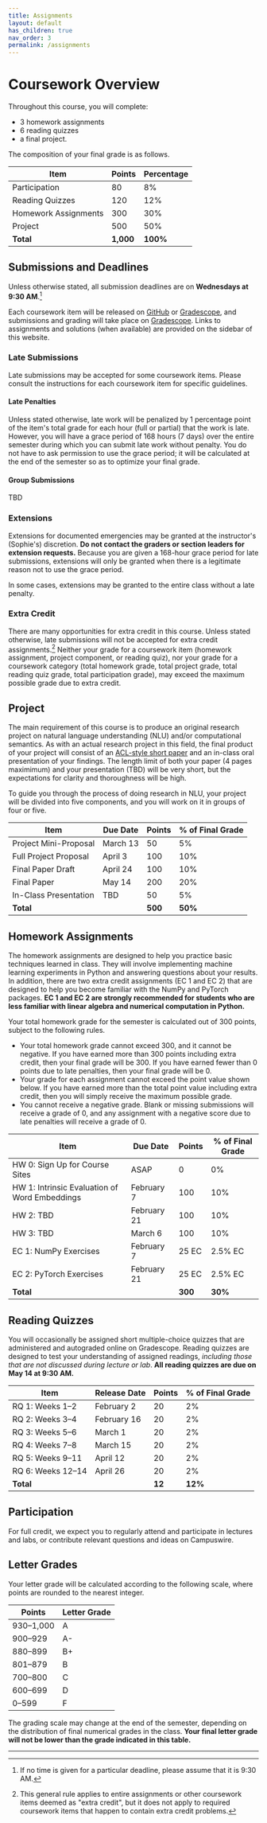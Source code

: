```yaml
---
title: Assignments
layout: default 
has_children: true
nav_order: 3
permalink: /assignments
---
```


# Coursework Overview

Throughout this course, you will complete:

* 3 homework assignments
* 6 reading quizzes
* a final project.

The composition of your final grade is as follows.

| Item                 | Points    | Percentage |
|----------------------|-----------|------------|
| Participation        | 80        | 8%         |
| Reading Quizzes      | 120       | 12%        |
| Homework Assignments | 300       | 30%        |
| Project              | 500       | 50%        |
| **Total**            | **1,000** | **100%**   |

## Submissions and Deadlines

Unless otherwise stated, all submission deadlines are on **Wednesdays at 9:30 AM**.[^1] 

Each coursework item will be released on [GitHub](https://github.com/NYU-DSGA1012-S24) or [Gradescope](https://www.gradescope.com/), and submissions and grading will take place on [Gradescope](https://www.gradescope.com/). Links to assignments and solutions (when available) are provided on the sidebar of this website.

### Late Submissions

Late submissions may be accepted for some coursework items. Please consult the instructions for each coursework item for specific guidelines. 

#### Late Penalties
Unless stated otherwise, late work will be penalized by 1 percentage point of the item's total grade for each hour (full or partial) that the work is late. However, you will have a grace period of 168 hours (7 days) over the entire semester during which you can submit late work without penalty. You do not have to ask permission to use the grace period; it will be calculated at the end of the semester so as to optimize your final grade.

#### Group Submissions
TBD

### Extensions

Extensions for documented emergencies may be granted at the instructor's (Sophie's) discretion. **Do not contact the graders or section leaders for
extension requests.** Because you are given a 168-hour grace period for late submissions, extensions will only be granted when there is a legitimate reason not to use the grace period.

In some cases, extensions may be granted to the entire class without a late penalty.

### Extra Credit

There are many opportunities for extra credit in this course. Unless stated otherwise, late submissions will not be accepted for extra credit assignments.[^2] Neither your grade for a coursework item (homework assignment, project component, or reading quiz), nor your grade for a coursework category (total homework grade, total project grade, total reading quiz grade, total participation grade), may exceed the maximum possible grade due to extra credit.

## Project

The main requirement of this course is to produce an original research project on natural language understanding (NLU) and/or computational semantics. As with an actual research project in this field, the final product of your project will consist of an [ACL-style short paper](https://acl-org.github.io/ACLPUB/formatting.html) and an in-class oral presentation of your findings. The length limit of both your paper (4 pages maximimum) and your presentation (TBD) will be very short, but the expectations for clarity and thoroughness will be high.

To guide you through the process of doing research in NLU, your project will be divided into five components, and you will work on it in groups of four or five.

| Item                  | Due Date              | Points  | % of Final Grade | 
|-----------------------|-----------------------|---------|------------------|
| Project Mini-Proposal | March 13              | 50      | 5%               |
| Full Project Proposal | April 3               | 100     | 10%              |
| Final Paper Draft     | April 24              | 100     | 10%              |
| Final Paper           | May 14                | 200     | 20%              |
| In-Class Presentation | TBD                   | 50      | 5%               |
| **Total**             |                       | **500** | **50%**          |

## Homework Assignments

The homework assignments are designed to help you practice basic techniques learned in class. They will involve implementing machine learning experiments in Python and answering questions about your results. In addition, there are two extra credit assignments (EC 1 and EC 2) that are designed to help you become familiar with the NumPy and PyTorch packages. **EC 1 and EC 2 are strongly recommended for students who are less familiar with linear algebra and numerical computation in Python.** 

Your total homework grade for the semester is calculated out of 300 points, subject to the following rules.

* Your total homework grade cannot exceed 300, and it cannot be negative. If you have earned more than 300 points including extra credit, then your final grade will be 300. If you have earned fewer than 0 points due to late penalties, then your final grade will be 0.
* Your grade for each assignment cannot exceed the point value shown below. If you have earned more than the total point value including extra credit, then you will simply receive the maximum possible grade.
* You cannot receive a negative grade. Blank or missing submissions will receive a grade of 0, and any assignment with a negative score due to late penalties will receive a grade of 0.

| Item                                          | Due Date    | Points  | % of Final Grade |
|-----------------------------------------------|-------------|---------|------------------|
| HW 0: Sign Up for Course Sites                | ASAP        | 0       | 0%               |
| HW 1: Intrinsic Evaluation of Word Embeddings | February 7  | 100     | 10%              |
| HW 2: TBD                                     | February 21 | 100     | 10%              |
| HW 3: TBD                                     | March 6     | 100     | 10%              |
| EC 1: NumPy Exercises                         | February 7  | 25 EC   | 2.5% EC          |
| EC 2: PyTorch Exercises                       | February 21 | 25 EC   | 2.5% EC          |
| **Total**                                     |             | **300** | **30%**          |

## Reading Quizzes

You will occasionally be assigned short multiple-choice quizzes that are administered and autograded online on Gradescope. Reading quizzes are designed to test your understanding of assigned readings, _including those that are not discussed during lecture or lab_.  **All reading quizzes are due on May 14 at 9:30 AM.**

| Item              | Release Date | Points  | % of Final Grade |
|-------------------|--------------|---------|------------------|
| RQ 1: Weeks 1–2   | February 2   | 20      | 2%               |
| RQ 2: Weeks 3–4   | February 16  | 20      | 2%               |
| RQ 3: Weeks 5–6   | March 1      | 20      | 2%               |
| RQ 4: Weeks 7–8   | March 15     | 20      | 2%               |
| RQ 5: Weeks 9–11  | April 12     | 20      | 2%               |
| RQ 6: Weeks 12–14 | April 26     | 20      | 2%               |
| **Total**         |              | **12**  | **12%**          |

## Participation

For full credit, we expect you to regularly attend and participate in lectures and labs, or contribute relevant 
questions and ideas on Campuswire.

## Letter Grades

Your letter grade will be calculated according to the following scale, where points are rounded to the nearest integer.

| Points       | Letter Grade |
|--------------|--------------|
| 930–1,000    | A            |
| 900–929      | A-           |
| 880–899      | B+           |
| 801–879      | B            |
| 700–800      | C            |
| 600–699      | D            |
| 0–599        | F            |

The grading scale may change at the end of the semester, depending on the distribution of final numerical grades in the class. **Your final letter grade will not be lower than the grade indicated in this table.**

----
[^1]: If no time is given for a particular deadline, please assume that it is 9:30 AM.

[^2]: This general rule applies to entire assignments or other coursework items deemed as "extra credit", but it does not apply to required coursework items that happen to contain extra credit problems.